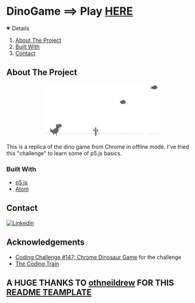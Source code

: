 # DinoGame ==> Play [HERE](https://dino-game-paulmagos.vercel.app/)
<!-- TABLE OF CONTENTS -->
<details open="open">
  <ol>
    <li><a href="#about-the-project">About The Project</a></li>
    <li><a href="#built-with">Built With</a></li>
    <li><a href="#contact">Contact</a></li>
  </ol>
</details>



<!-- ABOUT THE PROJECT -->
## About The Project
<p align="center">
<img src="Screen.png" width="60%" height="60%" border-radius: 90%>
</p>

This is a replica of the dino game from Chrome in offline mode. I've tried this "challenge" to learn some of p5.js basics. 


### Built With
* [p5.js](https://p5js.org/)
* [Atom](https://atom.io/)

<!-- CONTACT -->
## Contact
[![LinkedIn][linkedin-shield]](https://www.linkedin.com/in/paulmathos/)

<!-- ACKNOWLEDGEMENTS -->
## Acknowledgements
* [Coding Challenge #147​: Chrome Dinosaur Game](https://www.youtube.com/watch?v=l0HoJHc-63Q) for the challenge
* [The Coding Train](https://www.youtube.com/channel/UCvjgXvBlbQiydffZU7m1_aw)


## A HUGE THANKS TO [othneildrew](https://github.com/othneildrew) FOR THIS [README TEAMPLATE](https://github.com/othneildrew/Best-README-Template)


[linkedin-shield]: https://img.shields.io/badge/-LinkedIn-black.svg?style=for-the-badge&logo=linkedin&colorB=555
